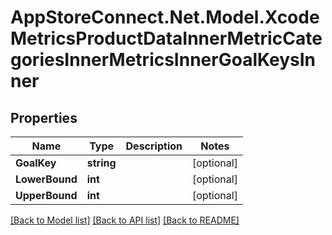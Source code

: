 # AppStoreConnect.Net.Model.XcodeMetricsProductDataInnerMetricCategoriesInnerMetricsInnerGoalKeysInner

## Properties

Name | Type | Description | Notes
------------ | ------------- | ------------- | -------------
**GoalKey** | **string** |  | [optional] 
**LowerBound** | **int** |  | [optional] 
**UpperBound** | **int** |  | [optional] 

[[Back to Model list]](../README.md#documentation-for-models) [[Back to API list]](../README.md#documentation-for-api-endpoints) [[Back to README]](../README.md)


